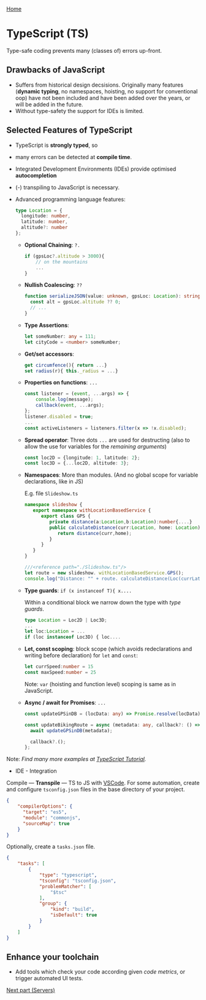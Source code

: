 [Home](../README.md)

# TypeScript (TS)

Type-safe coding prevents many (classes of) errors up-front.

## Drawbacks of JavaScript

* Suffers from historical design decsisions. Originally many features (**dynamic typing**, no namespaces, hoisting, no support for conventional oop) have not been included and have been added over the years, or will be added in the future. 
* Without type-safety the support for IDEs is limited.

## Selected Features of TypeScript

* TypeScript is **strongly typed**, so
* many errors can be detected at **compile time**.
* Integrated Development Environments (IDEs) provide optimised **autocompletion**
* (-) transpiling to JavaScript is necessary.

* Advanced programming language features:
	
	```typescript
	type Location = {
	  longitude: number,
	  latitude: number,
	  altitude?: number
	};
	```
	
	
	* **Optional Chaining**: ```?.```

		```typescript
		if (gpsLoc?.altitude > 3000){
			// on the mountains
			... 
		}
		```

	* **Nullish Coalescing**: ```??```


		```typescript
		function serializeJSON(value: unknown, gpsLoc: Location): string {
		  const alt = gpsLoc.altitude ?? 0;
		  // ...
		}
		```

	* **Type Assertions**: 
	
		```typescript
		let someNumber: any = 111;   
		let cityCode = <number> someNumber; 
		```
		
	* **Get/set accessors**: 
		
		```typescript
		get circumfence(){ return ...}
		set radius(r){ this._radius = ...}
		```
	* **Properties on functions**: ```...``` 

		```typescript
		const listener = (event, ...args) => {
		    console.log(message);
		    callback(event, ...args);
		};
		listener.disabled = true;
		...
		const activeListeners = listeners.filter(x => !x.disabled);
		```
	* **Spread operator**: Three dots ```...``` are used for destructing (also to allow the use for variables for the *remaining arguments*)

		```typescript
		const loc2D = {longitude: 1, latitude: 2};
		const loc3D = {...loc2D, altitude: 3};
		```
	* **Namespaces**: More than modules. (And no global scope for variable declarations, like in JS) 

		E.g. file ```Slideshow.ts```

		```typescript
		namespace slideshow {   
		   export namespace withLocationBasedService {   
		      export class GPS {   
		      	 private distance(a:Location,b:Location):number{....}
		         public calculateDistance(curr:Location, home: Location) {   
		            return distance(curr,home);   
		         }   
		      }   
		   }   
		}  
		```
		
		```typescript
		///<reference path="./Slideshow.ts"/>
		let route = new slideshow. withLocationBasedService.GPS(); 
		console.log("Distance: "" + route. calculateDistance(Loc(currLat,currLong), Loc(homeLat,homeLong)));
		```

	* **Type guards**: ```if (x instanceof T){ x....```

		Within a conditional block we narrow down the type with *type guards*.

		```typescript
		type Location = Loc2D | Loc3D;
		...
		let loc:Location = ... 
		if (loc instanceof Loc3D) { loc....
		```
		
		
	* **Let, const scoping**: block scope (which avoids redeclarations and writing before declaration) for ```let``` and ```const```: 
	
	
		```typescript
		let currSpeed:number = 15
		const maxSpeed:number = 25
		```
		Note: ```var``` (hoisting and function level) scoping is same as in JavaScript.
	
	* **Async / await for Promises**: ```...```


		```typescript
		const updateGPSinDB = (locData: any) => Promise.resolve(locData); // Fake API call

		const updateBikingRoute = async (metadata: any, callback?: () => void) => {
		  await updateGPSinDB(metadata);
		
		  callback?.();
		};
		```

Note: *Find many more examples at [TypeScript Tutorial](https://www.javatpoint.com/typescript-tutorial).*	

* IDE - Integration
	
Compile — **Transpile** — TS to JS with [VSCode](https://code.visualstudio.com/docs/typescript/typescript-compiling). For some automation, create and  configure ```tsconfig.json``` files in the base directory of your project. 
	
	
```json
{
	"compilerOptions": {
	  "target": "es5",
	  "module": "commonjs",
	  "sourceMap": true
	}
}
```

Optionally, create a ```tasks.json``` file.
		
```json
{
    "tasks": [
        {
            "type": "typescript",
            "tsconfig": "tsconfig.json",
            "problemMatcher": [
                "$tsc"
            ],
            "group": {
                "kind": "build",
                "isDefault": true
            }
        }
    ]
}
```


## Enhance your toolchain

* Add tools which check your code according given *code metrics*, or trigger automated UI tests.

[Next part (Servers)](../Part-08-MinimalServer/study-material--servers.md)